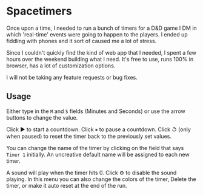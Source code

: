 # Spacetimers

Once upon a time, I needed to run a bunch of timers for a D&D game I DM in which 'real-time' events were going to happen to the players.  I ended up fiddling with phones and it sort of caused me a lot of stress. 

Since I couldn't quickly find the kind of web app that I needed, I spent a few hours over the weekend building what I need. It's free to use, runs 100% in browser, has a lot of customization options. 

I will not be taking any feature requests or bug fixes.  

## Usage

Either type in the `M` and `S` fields (Minutes and Seconds) or use the arrow buttons to change the value.

Click ▶ to start a countdown. Click ⏸ to pause a countdown. Click ↺ (only when paused) to reset the timer back to the previously set values.  

You can change the name of the timer by clicking on the field that says `Timer 1` initially.  An uncreative default name will be assigned to each new timer. 

A sound will play when the timer hits 0.  Click ⚙ to disable the sound playing.  In this menu you can also change the colors of the timer, Delete the timer, or make it auto reset at the end of the run. 



